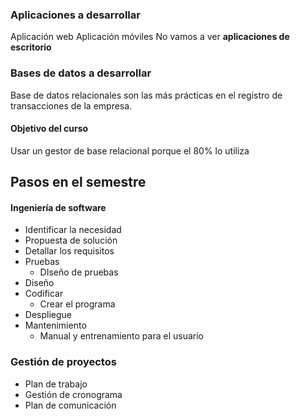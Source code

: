 ### Aplicaciones a desarrollar
Aplicación web
Aplicación móviles
No vamos a ver **aplicaciones de escritorio**
### Bases de datos a desarrollar
Base de datos relacionales son las más prácticas en el registro de transacciones de la empresa. 
#### Objetivo del curso
Usar un gestor de base relacional porque el 80% lo utiliza 

## Pasos en el semestre
#### Ingeniería de software
* Identificar la necesidad
* Propuesta de solución
* Detallar los requisitos
* Pruebas
	* DIseño de pruebas
* Diseño
* Codificar
	* Crear el programa
* Despliegue
* Mantenimiento
	* Manual y entrenamiento para el usuario
### Gestión de proyectos
* Plan de trabajo
* Gestión de cronograma
* Plan de comunicación